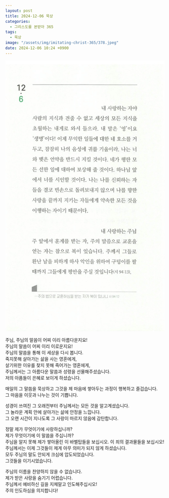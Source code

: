 ```yaml
---
layout: post
title: 2024-12-06 묵상
categories:
  - 그리스도를 본받아 365
tags:
  - 묵상
image: "/assets/img/imitating-christ-365/378.jpeg"
date: 2024-12-06 10:24 +0900
---
```


![image](/assets/img/imitating-christ-365/378.jpeg)

주님, 주님의 말씀이 어찌 이리 아름다운지요!  
주님의 말씀이 어찌 이리 이로운지요!  
주님의 말씀을 통해 이 세상을 다시 봅니다.  
죽지못해 살아가는 삶을 사는 영혼에게,  
살기위한 이유를 찾지 못해 죽어가는 영혼에게,  
주님께서는 그 아름다운 말씀과 성령을 선물해주셨습니다.  
저의 아픔들이 은혜로 보이게 하셨습니다.

매일의 그 말씀을 묵상하고 그것을 제 마음에 쌓아두는 과정이 행복하고 즐겁습니다.  
그 마음을 이웃과 나누는 것이 기쁩니다.

성경이 쓰여진 그 오래전부터 주님께서는 모든 것을 알고계셨습니다.  
그 놀라운 계획 안에 살아가는 삶에 안정을 느낍니다.  
그 오랜 시간이 지나도록 그 사랑이 마르지 않음에 감탄합니다.

정말 제가 무엇이기에 사랑하십니까?  
제가 무엇이기에 이 말씀을 주십니까?  
주님을 알지 못해 제가 쌓아올린 이 바벨탑들을 보십시오. 이 죄의 결과물들을 보십시오!  
주님께서는 이제 그것들이 제게 아무 의미가 되지 않게 하셨습니다.  
모두 주님의 말도 안되게 크심에 압도되었습니다.  
그것들을 이기시었습니다.

주님의 이름을 찬양하지 않을 수 없습니다.  
제가 받은 사랑을 숨기기 어렵습니다.  
주님께서 예비하신 길을 지체말고 인도해주십시오!  
주의 인도하심을 의지합니다!
